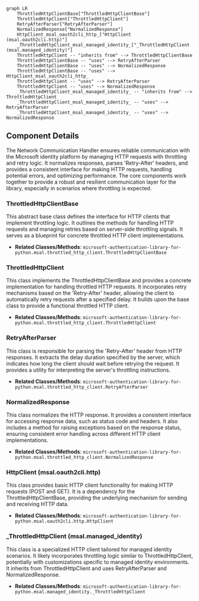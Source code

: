 ```mermaid
graph LR
    ThrottledHttpClientBase["ThrottledHttpClientBase"]
    ThrottledHttpClient["ThrottledHttpClient"]
    RetryAfterParser["RetryAfterParser"]
    NormalizedResponse["NormalizedResponse"]
    HttpClient_msal_oauth2cli_http_["HttpClient (msal.oauth2cli.http)"]
    _ThrottledHttpClient_msal_managed_identity_["_ThrottledHttpClient (msal.managed_identity)"]
    ThrottledHttpClient -- "inherits from" --> ThrottledHttpClientBase
    ThrottledHttpClientBase -- "uses" --> RetryAfterParser
    ThrottledHttpClientBase -- "uses" --> NormalizedResponse
    ThrottledHttpClientBase -- "uses" --> HttpClient_msal_oauth2cli_http_
    ThrottledHttpClient -- "uses" --> RetryAfterParser
    ThrottledHttpClient -- "uses" --> NormalizedResponse
    _ThrottledHttpClient_msal_managed_identity_ -- "inherits from" --> ThrottledHttpClient
    _ThrottledHttpClient_msal_managed_identity_ -- "uses" --> RetryAfterParser
    _ThrottledHttpClient_msal_managed_identity_ -- "uses" --> NormalizedResponse
```

## Component Details

The Network Communication Handler ensures reliable communication with the Microsoft identity platform by managing HTTP requests with throttling and retry logic. It normalizes responses, parses 'Retry-After' headers, and provides a consistent interface for making HTTP requests, handling potential errors, and optimizing performance. The core components work together to provide a robust and resilient communication layer for the library, especially in scenarios where throttling is expected.

### ThrottledHttpClientBase
This abstract base class defines the interface for HTTP clients that implement throttling logic. It outlines the methods for handling HTTP requests and managing retries based on server-side throttling signals. It serves as a blueprint for concrete throttled HTTP client implementations.
- **Related Classes/Methods**: `microsoft-authentication-library-for-python.msal.throttled_http_client.ThrottledHttpClientBase`

### ThrottledHttpClient
This class implements the ThrottledHttpClientBase and provides a concrete implementation for handling throttled HTTP requests. It incorporates retry mechanisms based on the 'Retry-After' header, allowing the client to automatically retry requests after a specified delay. It builds upon the base class to provide a functional throttled HTTP client.
- **Related Classes/Methods**: `microsoft-authentication-library-for-python.msal.throttled_http_client.ThrottledHttpClient`

### RetryAfterParser
This class is responsible for parsing the 'Retry-After' header from HTTP responses. It extracts the delay duration specified by the server, which indicates how long the client should wait before retrying the request. It provides a utility for interpreting the server's throttling instructions.
- **Related Classes/Methods**: `microsoft-authentication-library-for-python.msal.throttled_http_client.RetryAfterParser`

### NormalizedResponse
This class normalizes the HTTP response. It provides a consistent interface for accessing response data, such as status code and headers. It also includes a method for raising exceptions based on the response status, ensuring consistent error handling across different HTTP client implementations.
- **Related Classes/Methods**: `microsoft-authentication-library-for-python.msal.throttled_http_client.NormalizedResponse`

### HttpClient (msal.oauth2cli.http)
This class provides basic HTTP client functionality for making HTTP requests (POST and GET). It is a dependency for the ThrottledHttpClientBase, providing the underlying mechanism for sending and receiving HTTP data.
- **Related Classes/Methods**: `microsoft-authentication-library-for-python.msal.oauth2cli.http.HttpClient`

### _ThrottledHttpClient (msal.managed_identity)
This class is a specialized HTTP client tailored for managed identity scenarios. It likely incorporates throttling logic similar to ThrottledHttpClient, potentially with customizations specific to managed identity environments. It inherits from ThrottledHttpClient and uses RetryAfterParser and NormalizedResponse.
- **Related Classes/Methods**: `microsoft-authentication-library-for-python.msal.managed_identity._ThrottledHttpClient`
